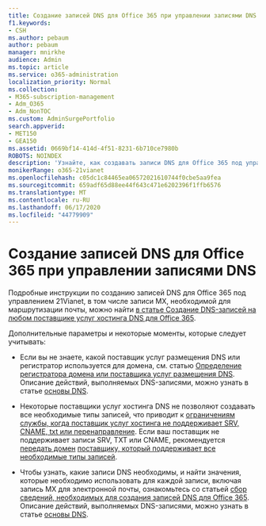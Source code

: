 ```yaml
---
title: Создание записей DNS для Office 365 при управлении записями DNS
f1.keywords:
- CSH
ms.author: pebaum
author: pebaum
manager: mnirkhe
audience: Admin
ms.topic: article
ms.service: o365-administration
localization_priority: Normal
ms.collection:
- M365-subscription-management
- Adm_O365
- Adm_NonTOC
ms.custom: AdminSurgePortfolio
search.appverid:
- MET150
- GEA150
ms.assetid: 0669bf14-414d-4f51-8231-6b710ce7980b
ROBOTS: NOINDEX
description: 'Узнайте, как создавать записи DNS для Office 365 под управлением 21Vianet при управлении записями DNS. '
monikerRange: o365-21vianet
ms.openlocfilehash: c05dc1c84465ea06572021610744f0cbe5aa9fea
ms.sourcegitcommit: 659adf65d88ee44f643c471e6202396f1ffb6576
ms.translationtype: MT
ms.contentlocale: ru-RU
ms.lasthandoff: 06/17/2020
ms.locfileid: "44779909"
---
```

# <a name="create-dns-records-for-office-365-when-you-manage-your-dns-records"></a>Создание записей DNS для Office 365 при управлении записями DNS

Подробные инструкции по созданию записей DNS для Office 365 под управлением 21Vianet, в том числе записи MX, необходимой для маршрутизации почты, можно найти [в статье Создание DNS-записей на любом поставщике услуг хостинга DNS для Office 365](../get-help-with-domains/create-dns-records-at-any-dns-hosting-provider.md). 
  
  
Дополнительные параметры и некоторые моменты, которые следует учитывать:
      
-  Если вы не знаете, какой поставщик услуг размещения DNS или регистратор используется для домена, см. статью [Определение регистратора домена или поставщика услуг размещения DNS](../get-help-with-domains/find-your-domain-registrar.md).     Описание действий, выполняемых DNS-записями, можно узнать в статье [основы DNS](../get-help-with-domains/dns-basics.md).
    
-  Некоторые поставщики услуг хостинга DNS не позволяют создавать все необходимые типы записей, что приводит к [ограничениям службы, когда поставщик услуг хостинга не поддерживает SRV, CNAME, txt или перенаправление](https://support.microsoft.com/office/dfbb03e3-08c1-4c4e-b2f0-891665b29b77). Если ваш поставщик не поддерживает записи SRV, TXT или CNAME, рекомендуется [передать домен](https://docs.microsoft.com/microsoft-365/admin/get-help-with-domains/buy-a-domain-name) [поставщику, который поддерживает все необходимые типы записей](https://support.microsoft.com/office/dfbb03e3-08c1-4c4e-b2f0-891665b29b77). 
    
- Чтобы узнать, какие записи DNS необходимы, и найти значения, которые необходимо использовать для каждой записи, включая запись MX для электронной почты, ознакомьтесь со статьей [сбор сведений, необходимых для создания записей DNS для Office 365](https://docs.microsoft.com/microsoft-365/admin/get-help-with-domains/information-for-dns-records). Описание действий, выполняемых DNS-записями, можно узнать в статье [основы DNS](../get-help-with-domains/dns-basics.md).
    


